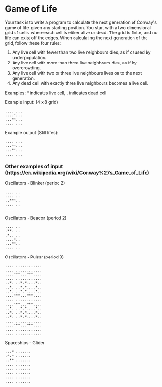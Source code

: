 # Game of Life

Your task is to write a program to calculate the next
generation of Conway's game of life, given any starting
position. You start with a two dimensional grid of cells,
where each cell is either alive or dead. The grid is finite,
and no life can exist off the edges. When calculating the
next generation of the grid, follow these four rules:

1. Any live cell with fewer than two live neighbours dies,
   as if caused by underpopulation.
2. Any live cell with more than three live neighbours dies,
   as if by overcrowding.
3. Any live cell with two or three live neighbours lives
   on to the next generation.
4. Any dead cell with exactly three live neighbours becomes
   a live cell.

Examples: * indicates live cell, . indicates dead cell

Example input: (4 x 8 grid)

```
........
....*...
...**...
........
```

Example output (Still lifes):

```
........
...**...
...**...
........
```

### Other examples of input (https://en.wikipedia.org/wiki/Conway%27s_Game_of_Life)

Oscillators - Blinker (period 2)

```
.......
.......
..***..
.......
.......
```

Oscillators - Beacon (period 2)

```
.......
.**....
.*.....
....*..
...**..
.......
```

Oscillators - Pulsar (period 3)

```
.................
.................
....***...***....
.................
..*....*.*....*..
..*....*.*....*..
..*....*.*....*..
....***...***....
.................
....***...***....
..*....*.*....*..
..*....*.*....*..
..*....*.*....*..
.................
....***...***....
.................
.................
```

Spaceships - Glider

```
...*........
.*.*........
..**........
............
............
............
............
............
```
